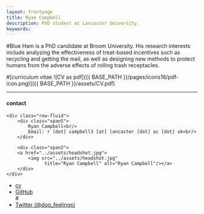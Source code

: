 ```yaml
---
layout: frontpage
title: Ryan Campbell
description: PhD student at Lancaster University. 
keywords: 
---
```


#Blue Ham is a PhD candidate at Broom University. His research interests include analyzing the effectiveness of treat-based incentives such as recycling and getting the mail, as well as designing new methods to protect humans from the adverse effects of rolling trash receptacles.

#[curriculum vitae ![CV as pdf]({{ BASE_PATH }}/pages/icons16/pdf-icon.png)]({{ BASE_PATH }}/assets/CV.pdf)<br/>


---


<div class="container">
<h4><a name="contact"></a>contact</h4>

    <div class="row-fluid">
        <div class="span5">
            Ryan Campbell<br/>
            Email: r [dot] campbell3 [at] lancaster [dot] ac [dot] uk<br/>
        </div>

        <div class="span2">
        <a href="../assets/headshot.jpg">
            <img src="../assets/headshot.jpg"
                  title="Ryan Campbell" alt="Ryan Campbell"/></a>
        </div>
    </div>
</div>

<div class="navbar">
  <div class="navbar-inner">
      <ul class="nav">
          <li><a href="{{ BASE_PATH }}/assets/CV.pdf">cv</a></li>
          <li><a href="https://github.com/ryancampbell514">GitHub</a></li>
          #<li><a href="https://twitter.com/dog_feelings">Twitter (@dog_feelings)</a></li>
      </ul>
  </div>
</div>
